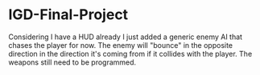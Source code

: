 # IGD-Final-Project
Considering I have a HUD already I just added a generic enemy AI that chases the player for now. The enemy will "bounce" in the opposite direction in the direction it's coming from if it collides with the player.
The weapons still need to be programmed.
